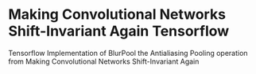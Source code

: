# Making Convolutional Networks Shift-Invariant Again Tensorflow
 Tensorflow Implementation of BlurPool the Antialiasing Pooling operation from Making Convolutional Networks Shift-Invariant Again
